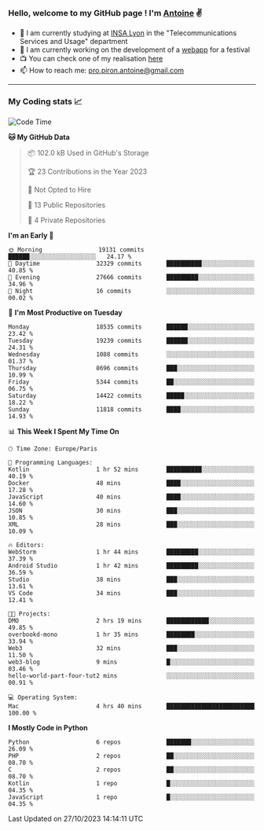 ### Hello, welcome to my GitHub page ! I'm [Antoine](https://github.com/AntoinePiron) ✌️

- 🌱 I am currently studying at [INSA Lyon](https://www.insa-lyon.fr) in the "Telecommunications Services and Usage" department
- 🔭 I am currently working on the development of a [webapp](https://github.com/24HeuresINSA/Overbookd) for a festival
- 📺 You can check one of my realisation [here](https://astustc.fr)
- 📫 How to reach me: [pro.piron.antoine@gmail.com](mailto:pro.piron.antoine@gmail.com)

---

### My Coding stats 📈
<!--START_SECTION:waka-->
![Code Time](http://img.shields.io/badge/Code%20Time-195%20hrs%2028%20mins-blue)

**🐱 My GitHub Data** 

> 📦 102.0 kB Used in GitHub's Storage 
 > 
> 🏆 23 Contributions in the Year 2023
 > 
> 🚫 Not Opted to Hire
 > 
> 📜 13 Public Repositories 
 > 
> 🔑 4 Private Repositories 
 > 
**I'm an Early 🐤** 

```text
🌞 Morning                19131 commits       ██████░░░░░░░░░░░░░░░░░░░   24.17 % 
🌆 Daytime                32329 commits       ██████████░░░░░░░░░░░░░░░   40.85 % 
🌃 Evening                27666 commits       █████████░░░░░░░░░░░░░░░░   34.96 % 
🌙 Night                  16 commits          ░░░░░░░░░░░░░░░░░░░░░░░░░   00.02 % 
```
📅 **I'm Most Productive on Tuesday** 

```text
Monday                   18535 commits       ██████░░░░░░░░░░░░░░░░░░░   23.42 % 
Tuesday                  19239 commits       ██████░░░░░░░░░░░░░░░░░░░   24.31 % 
Wednesday                1088 commits        ░░░░░░░░░░░░░░░░░░░░░░░░░   01.37 % 
Thursday                 8696 commits        ███░░░░░░░░░░░░░░░░░░░░░░   10.99 % 
Friday                   5344 commits        ██░░░░░░░░░░░░░░░░░░░░░░░   06.75 % 
Saturday                 14422 commits       █████░░░░░░░░░░░░░░░░░░░░   18.22 % 
Sunday                   11818 commits       ████░░░░░░░░░░░░░░░░░░░░░   14.93 % 
```


📊 **This Week I Spent My Time On** 

```text
🕑︎ Time Zone: Europe/Paris

💬 Programming Languages: 
Kotlin                   1 hr 52 mins        ██████████░░░░░░░░░░░░░░░   40.19 % 
Docker                   48 mins             ████░░░░░░░░░░░░░░░░░░░░░   17.28 % 
JavaScript               40 mins             ████░░░░░░░░░░░░░░░░░░░░░   14.60 % 
JSON                     30 mins             ███░░░░░░░░░░░░░░░░░░░░░░   10.85 % 
XML                      28 mins             ███░░░░░░░░░░░░░░░░░░░░░░   10.09 % 

🔥 Editors: 
WebStorm                 1 hr 44 mins        █████████░░░░░░░░░░░░░░░░   37.39 % 
Android Studio           1 hr 42 mins        █████████░░░░░░░░░░░░░░░░   36.59 % 
Studio                   38 mins             ███░░░░░░░░░░░░░░░░░░░░░░   13.61 % 
VS Code                  34 mins             ███░░░░░░░░░░░░░░░░░░░░░░   12.41 % 

🐱‍💻 Projects: 
DMO                      2 hrs 19 mins       ████████████░░░░░░░░░░░░░   49.85 % 
overbookd-mono           1 hr 35 mins        ████████░░░░░░░░░░░░░░░░░   33.94 % 
Web3                     32 mins             ███░░░░░░░░░░░░░░░░░░░░░░   11.50 % 
web3-blog                9 mins              █░░░░░░░░░░░░░░░░░░░░░░░░   03.46 % 
hello-world-part-four-tut2 mins              ░░░░░░░░░░░░░░░░░░░░░░░░░   00.91 % 

💻 Operating System: 
Mac                      4 hrs 40 mins       █████████████████████████   100.00 % 
```

**I Mostly Code in Python** 

```text
Python                   6 repos             ███████░░░░░░░░░░░░░░░░░░   26.09 % 
PHP                      2 repos             ██░░░░░░░░░░░░░░░░░░░░░░░   08.70 % 
C                        2 repos             ██░░░░░░░░░░░░░░░░░░░░░░░   08.70 % 
Kotlin                   1 repo              █░░░░░░░░░░░░░░░░░░░░░░░░   04.35 % 
JavaScript               1 repo              █░░░░░░░░░░░░░░░░░░░░░░░░   04.35 % 
```




 Last Updated on 27/10/2023 14:14:11 UTC
<!--END_SECTION:waka-->
